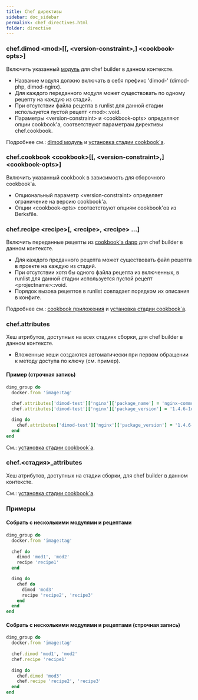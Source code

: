 ```yaml
---
title: Chef директивы
sidebar: doc_sidebar
permalink: chef_directives.html
folder: directive
---
```


### chef.dimod \<mod\>[[, \<version-constraint\>,] \<cookbook-opts\>]
Включить указанный [модуль](chef.html#dimod) для chef builder в данном контексте.

* Название модуля должно включать в себя префикс 'dimod-' (dimod-php, dimod-nginx).
* Для каждого переданного модуля может существовать по одному рецепту на каждую из стадий.
* При отсутствии файла рецепта в runlist для данной стадии используется пустой рецепт \<mod\>::void.
* Параметры \<version-constraint\> и \<cookbook-opts\> определяют опции cookbook'а, соответствуют параметрам директивы chef.cookbook.

Подробнее см.: [dimod модуль](chef.html#dimod) и [установка стадии cookbook\`а](chef.html#установка-стадии-cookbook’а).

### chef.cookbook \<cookbook\>[[, \<version-constraint\>,] \<cookbook-opts\>]
Включить указанный cookbook в зависимость для сборочного cookbook'а.

* Опциональный параметр \<version-constraint\> определяет ограничение на версию cookbook'а.
* Опции \<cookbook-opts\> соответствуют опциям cookbook'ов из Berksfile.

### chef.recipe \<recipe\>[, \<recipe\>, \<recipe\> ...]
Включить переданные рецепты из [cookbook'а dapp](chef.html#cookbook-dapp) для chef builder в данном контексте.

* Для каждого преданного рецепта может существовать файл рецепта в проекте на каждую из стадий.
* При отсутствии хотя бы одного файла рецепта из включенных, в runlist для данной стадии используется пустой рецепт \<projectname\>::void.
* Порядок вызова рецептов в runlist совпадает порядком их описания в конфиге.

Подробнее см.: [cookbook приложения](chef.html#cookbook-dapp) и [установка стадии cookbook\`а](chef.html#установка-стадии-cookbook’а).

### chef.attributes
Хеш атрибутов, доступных на всех стадиях сборки, для chef builder в данном контексте.

* Вложенные хеши создаются автоматически при первом обращении к методу доступа по ключу (см. пример).

#### Пример (строчная запись)

```ruby
dimg_group do
  docker.from 'image:tag'
  
  chef.attributes['dimod-test']['nginx']['package_name'] = 'nginx-common'
  chef.attributes['dimod-test']['nginx']['package_version'] = '1.4.6-1ubuntu3.5'

  dimg do
    chef.attributes['dimod-test']['nginx']['package_version'] = '1.4.6-1ubuntu3'
  end
end
```

См.: [установка стадии cookbook\`а](chef.html#установка-стадии-cookbook’а).

### chef.\<стадия\>_attributes
Хеш атрибутов, доступных на стадии сборки, для chef builder в данном контексте.

См.: [установка стадии cookbook\`а](chef.html#установка-стадии-cookbook’а).

### Примеры

#### Собрать с несколькими модулями и рецептами

```ruby
dimg_group do
  docker.from 'image:tag'
  
  chef do
    dimod 'mod1', 'mod2'
    recipe 'recipe1'
  end 

  dimg do
    chef do
      dimod 'mod3'
      recipe 'recipe2', 'recipe3'
    end 
  end
end
```

#### Собрать с несколькими модулями и рецептами (строчная запись)

```ruby
dimg_group do
  docker.from 'image:tag'
  
  chef.dimod 'mod1', 'mod2'
  chef.recipe 'recipe1'
  
  dimg do
    chef.dimod 'mod3'
    chef.recipe 'recipe2', 'recipe3'
  end
end
```
